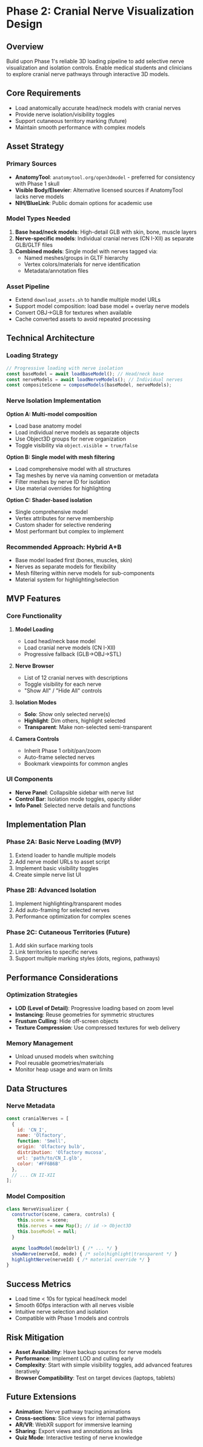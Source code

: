 # Phase 2: Cranial Nerve Visualization Design

## Overview
Build upon Phase 1's reliable 3D loading pipeline to add selective nerve visualization and isolation controls. Enable medical students and clinicians to explore cranial nerve pathways through interactive 3D models.

## Core Requirements
- Load anatomically accurate head/neck models with cranial nerves
- Provide nerve isolation/visibility toggles
- Support cutaneous territory marking (future)
- Maintain smooth performance with complex models

## Asset Strategy

### Primary Sources
- **AnatomyTool**: `anatomytool.org/open3dmodel` - preferred for consistency with Phase 1 skull
- **Visible Body/Elsevier**: Alternative licensed sources if AnatomyTool lacks nerve models
- **NIH/BlueLink**: Public domain options for academic use

### Model Types Needed
1. **Base head/neck models**: High-detail GLB with skin, bone, muscle layers
2. **Nerve-specific models**: Individual cranial nerves (CN I-XII) as separate GLB/GLTF files
3. **Combined models**: Single model with nerves tagged via:
   - Named meshes/groups in GLTF hierarchy
   - Vertex colors/materials for nerve identification
   - Metadata/annotation files

### Asset Pipeline
- Extend `download_assets.sh` to handle multiple model URLs
- Support model composition: load base model + overlay nerve models
- Convert OBJ→GLB for textures when available
- Cache converted assets to avoid repeated processing

## Technical Architecture

### Loading Strategy
```javascript
// Progressive loading with nerve isolation
const baseModel = await loadBaseModel(); // Head/neck base
const nerveModels = await loadNerveModels(); // Individual nerves
const compositeScene = composeModels(baseModel, nerveModels);
```

### Nerve Isolation Implementation
**Option A: Multi-model composition**
- Load base anatomy model
- Load individual nerve models as separate objects
- Use Object3D groups for nerve organization
- Toggle visibility via `object.visible = true/false`

**Option B: Single model with mesh filtering**
- Load comprehensive model with all structures
- Tag meshes by nerve via naming convention or metadata
- Filter meshes by nerve ID for isolation
- Use material overrides for highlighting

**Option C: Shader-based isolation**
- Single comprehensive model
- Vertex attributes for nerve membership
- Custom shader for selective rendering
- Most performant but complex to implement

### Recommended Approach: Hybrid A+B
- Base model loaded first (bones, muscles, skin)
- Nerves as separate models for flexibility
- Mesh filtering within nerve models for sub-components
- Material system for highlighting/selection

## MVP Features

### Core Functionality
1. **Model Loading**
   - Load head/neck base model
   - Load cranial nerve models (CN I-XII)
   - Progressive fallback (GLB→OBJ→STL)

2. **Nerve Browser**
   - List of 12 cranial nerves with descriptions
   - Toggle visibility for each nerve
   - "Show All" / "Hide All" controls

3. **Isolation Modes**
   - **Solo**: Show only selected nerve(s)
   - **Highlight**: Dim others, highlight selected
   - **Transparent**: Make non-selected semi-transparent

4. **Camera Controls**
   - Inherit Phase 1 orbit/pan/zoom
   - Auto-frame selected nerves
   - Bookmark viewpoints for common angles

### UI Components
- **Nerve Panel**: Collapsible sidebar with nerve list
- **Control Bar**: Isolation mode toggles, opacity slider
- **Info Panel**: Selected nerve details and functions

## Implementation Plan

### Phase 2A: Basic Nerve Loading (MVP)
1. Extend loader to handle multiple models
2. Add nerve model URLs to asset script
3. Implement basic visibility toggles
4. Create simple nerve list UI

### Phase 2B: Advanced Isolation
1. Implement highlighting/transparent modes
2. Add auto-framing for selected nerves
3. Performance optimization for complex scenes

### Phase 2C: Cutaneous Territories (Future)
1. Add skin surface marking tools
2. Link territories to specific nerves
3. Support multiple marking styles (dots, regions, pathways)

## Performance Considerations

### Optimization Strategies
- **LOD (Level of Detail)**: Progressive loading based on zoom level
- **Instancing**: Reuse geometries for symmetric structures
- **Frustum Culling**: Hide off-screen objects
- **Texture Compression**: Use compressed textures for web delivery

### Memory Management
- Unload unused models when switching
- Pool reusable geometries/materials
- Monitor heap usage and warn on limits

## Data Structures

### Nerve Metadata
```javascript
const cranialNerves = [
  {
    id: 'CN_I',
    name: 'Olfactory',
    function: 'Smell',
    origin: 'Olfactory bulb',
    distribution: 'Olfactory mucosa',
    url: 'path/to/CN_I.glb',
    color: '#FF6B6B'
  },
  // ... CN II-XII
];
```

### Model Composition
```javascript
class NerveVisualizer {
  constructor(scene, camera, controls) {
    this.scene = scene;
    this.nerves = new Map(); // id -> Object3D
    this.baseModel = null;
  }

  async loadModel(modelUrl) { /* ... */ }
  showNerve(nerveId, mode) { /* solo|highlight|transparent */ }
  highlightNerve(nerveId) { /* material override */ }
}
```

## Success Metrics
- Load time < 10s for typical head/neck model
- Smooth 60fps interaction with all nerves visible
- Intuitive nerve selection and isolation
- Compatible with Phase 1 models and controls

## Risk Mitigation
- **Asset Availability**: Have backup sources for nerve models
- **Performance**: Implement LOD and culling early
- **Complexity**: Start with simple visibility toggles, add advanced features iteratively
- **Browser Compatibility**: Test on target devices (laptops, tablets)

## Future Extensions
- **Animation**: Nerve pathway tracing animations
- **Cross-sections**: Slice views for internal pathways
- **AR/VR**: WebXR support for immersive learning
- **Sharing**: Export views and annotations as links
- **Quiz Mode**: Interactive testing of nerve knowledge
